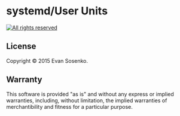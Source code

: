 # systemd/User Units

[![All rights reserved](https://img.shields.io/badge/license-All_rights_reserved-red.svg)](./LICENSE.txt)

## License

Copyright © 2015 Evan Sosenko.

## Warranty

This software is provided "as is" and without any express or
implied warranties, including, without limitation, the implied
warranties of merchantibility and fitness for a particular
purpose.
